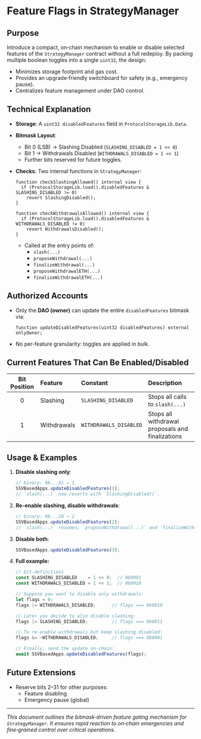 # Feature Flags in StrategyManager

## Purpose

Introduce a compact, on‑chain mechanism to enable or disable selected features of the `StrategyManager` contract without a full redeploy. By packing multiple boolean toggles into a single `uint32`, the design:

- Minimizes storage footprint and gas cost.
- Provides an upgrade‑friendly switchboard for safety (e.g., emergency pause).
- Centralizes feature management under DAO control.

## Technical Explanation

- **Storage**: A `uint32 disabledFeatures` field in `ProtocolStorageLib.Data`.
- **Bitmask Layout**:
  - Bit 0 (LSB) → Slashing Disabled (`SLASHING_DISABLED = 1 << 0`)
  - Bit 1 → Withdrawals Disabled (`WITHDRAWALS_DISABLED = 1 << 1`)
  - Further bits reserved for future toggles.

- **Checks**: Two internal functions in `StrategyManager`:
  ```solidity
  function checkSlashingAllowed() internal view {
    if (ProtocolStorageLib.load().disabledFeatures & SLASHING_DISABLED != 0)
      revert SlashingDisabled();
  }

  function checkWithdrawalsAllowed() internal view {
    if (ProtocolStorageLib.load().disabledFeatures & WITHDRAWALS_DISABLED != 0)
      revert WithdrawalsDisabled();
  }
  ```
  - Called at the entry points of:
    - `slash(...)`
    - `proposeWithdrawal(...)`
    - `finalizeWithdrawal(...)`
    - `proposeWithdrawalETH(...)`
    - `finalizeWithdrawalETH(...)`

## Authorized Accounts

- Only the **DAO (owner)** can update the entire `disabledFeatures` bitmask via:
  ```solidity
  function updateDisabledFeatures(uint32 disabledFeatures) external onlyOwner;
  ```
- No per-feature granularity: toggles are applied in bulk.

## Current Features That Can Be Enabled/Disabled

| Bit Position | Feature            | Constant              | Description                               |
|:------------:|:-------------------|:----------------------|:------------------------------------------|
| 0            | Slashing           | `SLASHING_DISABLED`   | Stops all calls to `slash(...)`           |
| 1            | Withdrawals        | `WITHDRAWALS_DISABLED`| Stops all withdrawal proposals and finalizations |

## Usage & Examples

1. **Disable slashing only**:
   ```js
   // binary: 0b...01 → 1
   SSVBasedApps.updateDisabledFeatures(1);
   // `slash(...)` now reverts with `SlashingDisabled()`.
   ```
2. **Re-enable slashing, disable withdrawals**:
   ```js
   // binary: 0b...10 → 2
   SSVBasedApps.updateDisabledFeatures(2);
   // `slash(...)` resumes; `proposeWithdrawal(...)` and `finalizeWithdrawal(...)` revert.
   ```
3. **Disable both**:
   ```js
   SSVBasedApps.updateDisabledFeatures(3);
   ```
4. **Full example:**
    ```js
    // bit-definitions
    const SLASHING_DISABLED    = 1 << 0;  // 0b0001
    const WITHDRAWALS_DISABLED = 1 << 1;  // 0b0010

    // Suppose you want to disable only withdrawals:
    let flags = 0;
    flags |= WITHDRAWALS_DISABLED;      // flags === 0b0010

    // Later you decide to also disable slashing:
    flags |= SLASHING_DISABLED;         // flags === 0b0011

    // To re-enable withdrawals but keep slashing disabled:
    flags &= ~WITHDRAWALS_DISABLED;     // flags === 0b0001

    // Finally, send the update on-chain:
    await SSVBasedApps.updateDisabledFeatures(flags);
    ```

## Future Extensions

- Reserve bits 2–31 for other purposes:
  - Feature disabling
  - Emergency pause (global)


---
*This document outlines the bitmask‑driven feature gating mechanism for `StrategyManager`. It ensures rapid reaction to on‑chain emergencies and fine‑grained control over critical operations.*

